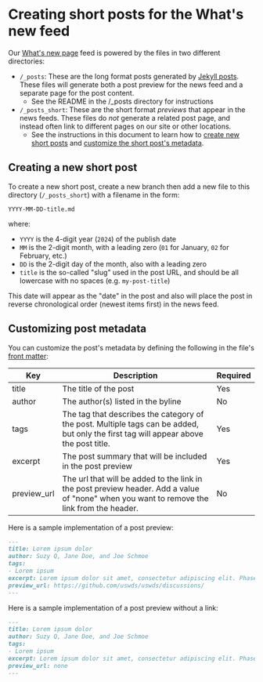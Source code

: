 # Creating short posts for the What's new feed

Our [What's new page](https://designsystem.digital.gov/about/whats-new/) feed is powered by the files in two different directories:
- `/_posts`: These are the long format posts generated by [Jekyll posts](https://jekyllrb.com/docs/posts/). These files will generate both a post preview for the news feed and a separate page for the post content.
  - See the README in the /_posts directory for instructions
- `/_posts_short`: These are the short format _previews_ that appear in the news feeds. These files do _not_ generate a related post page, and instead often link to different pages on our site or other locations.
  - See the instructions in this document to learn how to [create new short posts](#creating-a-new-short-post) and [customize the short post's metadata](#customizing-post-metadata).

## Creating a new short post

To create a new short post, create a new branch then add a new file to this directory (`/_posts_short`) with a filename in the form:

```
YYYY-MM-DD-title.md
```

where:

- `YYYY` is the 4-digit year (`2024`) of the publish date
- `MM` is the 2-digit month, with a leading zero (`01` for January, `02` for February, etc.)
- `DD` is the 2-digit day of the month, also with a leading zero
- `title` is the so-called "slug" used in the post URL, and should be all lowercase with no spaces (e.g. `my-post-title`)

This date will appear as the "date" in the post and also will place the post in reverse chronological order (newest items first) in the news feed.

## Customizing post metadata

You can customize the post's metadata by defining the following in the file's [front matter](https://jekyllrb.com/docs/front-matter/):

| Key | Description | Required |
|--------|--------|--------|
| title | The title of the post | Yes |
| author | The author(s) listed in the byline | No |
| tags | The tag that describes the category of the post. Multiple tags can be added, but only the first tag will appear above the post title. | Yes |
| excerpt | The post summary that will be included in the post preview | Yes |
| preview_url | The url that will be added to the link in the post preview header. Add a value of "none" when you want to remove the link from the header. | No |

Here is a sample implementation of a post preview:

```md
---
title: Lorem ipsum dolor
author: Suzy Q, Jane Doe, and Joe Schmoe
tags:
- Lorem ipsum
excerpt: Lorem ipsum dolor sit amet, consectetur adipiscing elit. Phasellus egestas sed felis eget sodales.
preview_url: https://github.com/uswds/uswds/discussions/
---
```

Here is a sample implementation of a post preview without a link:

```md
---
title: Lorem ipsum dolor
author: Suzy Q, Jane Doe, and Joe Schmoe
tags:
- Lorem ipsum
excerpt: Lorem ipsum dolor sit amet, consectetur adipiscing elit. Phasellus egestas sed felis eget sodales.
preview_url: none
---
```